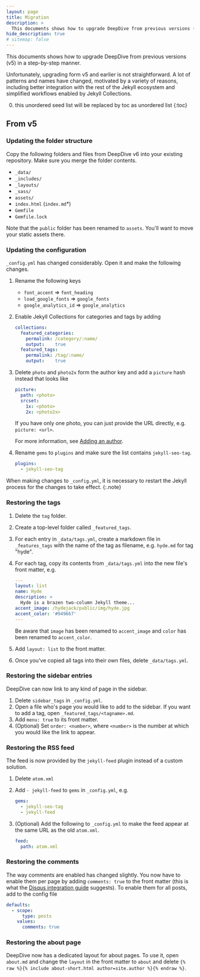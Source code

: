 ```yaml
---
layout: page
title: Migration
description: >
  This documents shows how to upgrade DeepDive from previous versions (v5) in a step-by-step manner.
hide_description: true
# sitemap: false
---
```


This documents shows how to upgrade DeepDive from previous versions (v5) in a step-by-step manner.

Unfortunately, upgrading form v5 and earlier is not straightforward. A lot of patterns and names have changed, motivated by a variety of reasons, including better integration with the rest of the Jekyll ecosystem and simplified workflows enabled by Jekyll Collections.

0. this unordered seed list will be replaced by toc as unordered list
{:toc}

## From v5

### Updating the folder structure

Copy the following folders and files from DeepDive v6 into your existing repository. Make sure you merge the folder contents.

* `_data/`
* `_includes/`
* `_layouts/`
* `_sass/`
* `assets/`
* `index.html` (`index.md`\*)
* `Gemfile`
* `Gemfile.lock`

Note that the `public` folder has been renamed to `assets`.
You'll want to move your static assets there.

### Updating the configuration

`_config.yml` has changed considerably. Open it and make the following changes.

1. Rename the following keys

    * `font_accent` => `font_heading`
    * `load_google_fonts` => `google_fonts`
    * `google_analytics_id` => `google_analytics`

2. Enable Jekyll Collections for categories and tags by adding

    ~~~yml
    collections:
      featured_categories:
        permalink: /category/:name/
        output:    true
      featured_tags:
        permalink: /tag/:name/
        output:    true
    ~~~

3. Delete `photo` and `photo2x` form the author key and add a `picture` hash instead that looks like

    ~~~yml
    picture:
      path: <photo>
      srcset:
        1x: <photo>
        2x: <photo2x>
    ~~~

    If you have only one photo, you can just provide the URL directly, e.g. `picture: <url>`.

    For more information, see [Adding an author](config.md#adding-an-author).

4. Rename `gems` to `plugins` and make sure the list contains `jekyll-seo-tag`.

    ~~~yml
    plugins:
      - jekyll-seo-tag
    ~~~

When making changes to `_config.yml`, it is necessary to restart the Jekyll process for the changes to take effect.
{:.note}

### Restoring the tags

1. Delete the `tag` folder.
2. Create a top-level folder called `_featured_tags`.
3. For each entry in `_data/tags.yml`, create a markdown file in `_features_tags` with the name of the tag as filename,
    e.g. `hyde.md` for tag "hyde".
4. For each tag, copy its contents from `_data/tags.yml` into the new file's front matter, e.g.

    ~~~yml
    ---
    layout: list
    name: Hyde
    description: >
      Hyde is a brazen two-column Jekyll theme...
    accent_image: /hydejack/public/img/hyde.jpg
    accent_color: '#949667'
    ---
    ~~~

    Be aware that `image` has been renamed to `accent_image` and `color` has been renamed to `accent_color`.

5. Add `layout: list` to the front matter.
6. Once you've copied all tags into their own files, delete `_data/tags.yml`.

### Restoring the sidebar entries

DeepDive can now link to any kind of page in the sidebar.

1. Delete `sidebar_tags` in `_config.yml`.
2. Open a file who's page you would like to add to the sidebar. If you want to add a tag, open `_featured_tags/<tagname>.md`.
3. Add `menu: true` to its front matter.
4. (Optional) Set `order: <number>`, where `<number>` is the number at which you would like the link to appear.

### Restoring the RSS feed

The feed is now provided by the `jekyll-feed` plugin instead of a custom solution.

1. Delete `atom.xml`
2. Add `- jekyll-feed` to `gems` in `_config.yml`, e.g.

    ~~~yml
    gems:
      - jekyll-seo-tag
      - jekyll-feed
    ~~~

3. (Optional) Add the following to `_config.yml` to make the feed appear at the same URL as the old `atom.xml`.

    ~~~yml
    feed:
      path: atom.xml
    ~~~

### Restoring the comments

The way comments are enabled has changed slightly.
You now have to enable them per page by adding `comments: true` to the front matter
(this is what the [Disqus integration guide](https://disqus.com/admin/install/platforms/jekyll/) suggests).
To enable them for all posts, add to the config file

```yml
defaults:
  - scope:
      type: posts
    values:
      comments: true
```

### Restoring the about page

DeepDive now has a dedicated layout for about pages.
To use it, open `about.md` and change the `layout` in the front matter to `about`
and delete `{% raw %}{% include about-short.html author=site.author %}{% endraw %}`.
